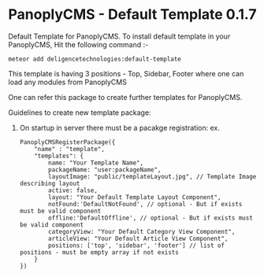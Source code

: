 # PanoplyCMS - Default Template 0.1.7

Default Template for PanoplyCMS. To install default template in your PanoplyCMS, Hit the following command :-

`meteor add deligencetechnologies:default-template`

This template is having 3 positions - Top, Sidebar, Footer where one can load any modules from PanoplyCMS

One can refer this package to create further templates for PanoplyCMS.

Guidelines to create new template package:

1. On startup in server there must be a pacakge registration:
	ex. 
	```
	PanoplyCMSRegisterPackage({
		"name" : "template",
		"templates": {
			name: "Your Template Name",
			packageName: "user:packageName",
			layoutImage: "public/templateLayout.jpg", // Template Image describing layout
			active: false,
			layout: "Your Default Template Layout Component",
			notFound:'DefaultNotFound', // optional - But if exists must be valid component
			offline:'DefaultOffline', // optional - But if exists must be valid component
			categoryView: "Your Default Category View Component", 
			articleView: "Your Default Article View Component",
			positions: ['top', 'sidebar', 'footer'] // list of positions - must be empty array if not exists
		}
	})
	```
